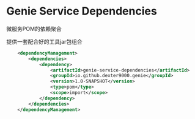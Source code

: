 # Genie Service Dependencies

微服务POM的依赖聚合

提供一套配合好的工具jar包组合

```xml
    <dependencyManagement>
        <dependencies>
            <dependency>
                <artifactId>genie-service-dependencies</artifactId>
                <groupId>io.github.dexter9000.genie</groupId>
                <version>1.0-SNAPSHOT</version>
                <type>pom</type>
                <scope>import</scope>
            </dependency>
        </dependencies>
    </dependencyManagement>
```
